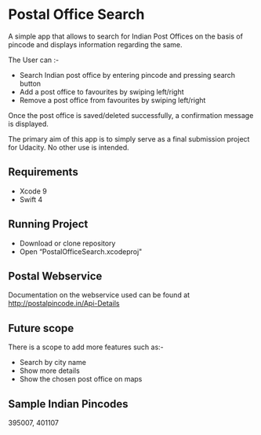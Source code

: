 # Postal Office Search
A simple app that allows to search for Indian Post Offices on the basis of pincode and displays information regarding the same.

The User can :-

* Search Indian post office by entering pincode and pressing search button
* Add a post office to favourites by swiping left/right
* Remove a post office from favourites by swiping left/right

Once the post office is saved/deleted successfully, a confirmation message is displayed. 

The primary aim of this app is to simply serve as a final submission project for Udacity. No other use is intended.


## Requirements
*  Xcode 9
*  Swift 4

## Running Project
* Download or clone repository  
* Open “PostalOfficeSearch.xcodeproj"


## Postal Webservice
Documentation on the webservice used can be found at http://postalpincode.in/Api-Details

## Future scope
There is a scope to add more features such as:-
* Search by city name
* Show more details
* Show the chosen post office on maps

## Sample Indian Pincodes
395007, 401107
